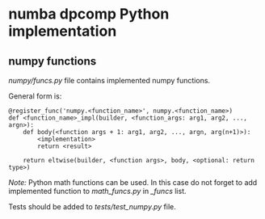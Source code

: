 <!--
SPDX-FileCopyrightText: 2022 - 2023 Intel Corporation
SPDX-FileCopyrightText: 2023 Numba project

SPDX-License-Identifier: Apache-2.0 WITH LLVM-exception
-->

# numba dpcomp Python implementation

## numpy functions

*numpy/funcs.py* file contains implemented numpy functions.

General form is:
```
@register_func('numpy.<function_name>', numpy.<function_name>)
def <function_name>_impl(builder, <function_args: arg1, arg2, ..., argn>):
    def body(<function args + 1: arg1, arg2, ..., argn, arg(n+1)>):
        <implementation>
        return <result>

    return eltwise(builder, <function args>, body, <optional: return type>)
```

*Note:* Python math functions can be used.
In this case do not forget to add implemented function to *math_funcs.py* in *_funcs* list.

Tests should be added to *tests/test_numpy.py* file.
